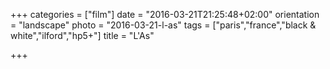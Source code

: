 +++
categories = ["film"]
date = "2016-03-21T21:25:48+02:00"
orientation = "landscape"
photo = "2016-03-21-l-as"
tags = ["paris","france","black & white","ilford","hp5+"]
title = "L'As"

+++
